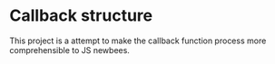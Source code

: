 # Callback structure

This project is a attempt to make the callback function process more comprehensible to JS newbees.
